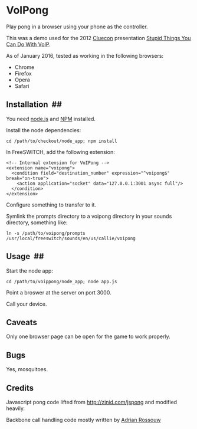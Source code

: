 # VoIPong #
Play pong in a browser using your phone as the controller.

This was a demo used for the 2012 [Cluecon](http://www.cluecon.com) presentation [Stupid Things You Can Do With VoIP](https://www.youtube.com/watch?v=cZSRkkbf1D0).

As of January 2016, tested as working in the following browsers:

 * Chrome
 * Firefox
 * Opera
 * Safari

## Installation  ##

You need [node.js](http://nodejs.org/) and [NPM](http://npmjs.org/) installed.

Install the node dependencies:

    cd /path/to/checkout/node_app; npm install

In FreeSWITCH, add the following extension:

    <!-- Internal extension for VoIPong -->
    <extension name="voipong">
      <condition field="destination_number" expression="^voipong$" break="on-true">
        <action application="socket" data="127.0.0.1:3001 async full"/>
      </condition>
    </extension>

Configure something to transfer to it.

Symlink the prompts directory to a voipong directory in your sounds directory, something like:

    ln -s /path/to/voipong/prompts /usr/local/freeswitch/sounds/en/us/callie/voipong

## Usage  ##

Start the node app:

    cd /path/to/voippong/node_app; node app.js

Point a broswer at the server on port 3000.

Call your device.

## Caveats ##

Only one browser page can be open for the game to work properly.

## Bugs ##

Yes, mosquitoes.

## Credits ##

Javascript pong code lifted from http://zinid.com/jspong and modified heavily.

Backbone call handling code mostly written by [Adrian Rossouw](http://daemon.co.za)

